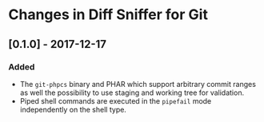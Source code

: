 # Changes in Diff Sniffer for Git
## [0.1.0] - 2017-12-17

### Added

* The `git-phpcs` binary and PHAR which support arbitrary commit ranges as well the possibility to use staging and working tree for validation.
* Piped shell commands are executed in the `pipefail` mode independently on the shell type.
